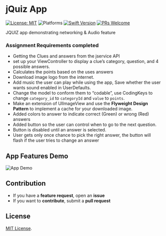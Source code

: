 # jQuiz App


[![License: MIT](https://img.shields.io/badge/License-MIT-yellow.svg)](https://opensource.org/licenses/MIT)
![Platforms](https://img.shields.io/badge/platform-iOS-lightgrey.svg)
[![Swift Version](https://img.shields.io/badge/Swift-5.2-F16D39.svg?style=flat)](https://developer.apple.com/swift)
[![PRs Welcome](https://img.shields.io/badge/PRs-welcome-brightgreen.svg?style=flat-square)](http://makeapullrequest.com)


JQUIZ app demonstrating networking & Audio feature  

### Assignment Requirements completed
* Getting the Clues and answers from the jservice API
* set up your ViewController to display a clue’s category, question, and 4 possible answers.
* Calculates the points based on the uses answers 
* Download image logo from the internet. 
* Add music the user can play while using the app, Save whether the user wants sound enabled in UserDefaults.
* Change the model to conform them to “codable”, use CodingKeys to change `category_id` to `categoryId` and `value` to `points`.
* Make an extension of UIImageView and use the **Flyweight Design Pattern** to implement a cache for your downloaded image.
* Added colors to answer to indicate correct (Green) or wrong (Red) answers 
* Added button so the user can control when to go to the next question. 
* Button is disabled until an answer is selected.
* User gets only once chance to pick the right answer, the button will flash if the user tries to change an answer


## App Features Demo
![App Demo](Demo/A1.gif)


## Contribution
- If you have a **feature request**, open an **issue**
- If you want to **contribute**, submit a **pull request**


## License
[MIT License](https://github.com/byaruhaf/RWiOSBootcamp/blob/master/LICENSE).
